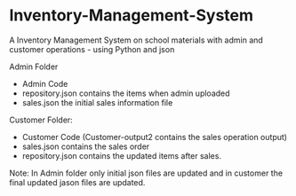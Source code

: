 # Inventory-Management-System
A Inventory Management System on school materials with admin and customer operations - using Python and json

Admin Folder
- Admin Code
- repository.json contains the items when admin uploaded
- sales.json the initial sales information file


Customer Folder:
- Customer Code (Customer-output2 contains the sales operation output)
- sales.json contains the sales order 
- repository.json contains the updated items after sales. 

Note: In Admin folder only initial json files are updated and in customer the final updated jason files are updated.
